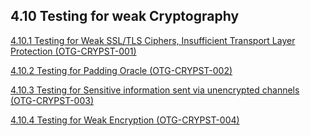 ## 4.10 Testing for weak Cryptography

[ 4.10.1 Testing for Weak SSL/TLS Ciphers, Insufficient Transport Layer Protection (OTG-CRYPST-001)](4.10.1%20Testing%20for%20Weak%20SSL%20TLS%20Ciphers%2C%20Insufficient%20Transport%20Layer%20Protection%20(OTG-CRYPST-001).md)

[ 4.10.2 Testing for Padding Oracle (OTG-CRYPST-002)](4.10.2%20Testing%20for%20Padding%20Oracle%20(OTG-CRYPST-002).md)

[4.10.3 Testing for Sensitive information sent via unencrypted channels (OTG-CRYPST-003)](4.10.3%20Testing%20for%20Sensitive%20information%20sent%20via%20unencrypted%20channels%20(OTG-CRYPST-003).md)

[4.10.4 Testing for Weak Encryption (OTG-CRYPST-004)](4.10.4%20Testing%20for%20Weak%20Encryption%20(OTG-CRYPST-004).md)

